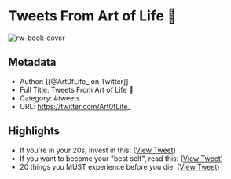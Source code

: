 # Tweets From Art of Life 🦋

![rw-book-cover](https://pbs.twimg.com/profile_images/1503769348778909697/LyGeLCBq.jpg)

## Metadata
- Author: [[@Art0fLife_ on Twitter]]
- Full Title: Tweets From Art of Life 🦋
- Category: #tweets
- URL: https://twitter.com/Art0fLife_

## Highlights
- If you're in your 20s, invest in this: ([View Tweet](https://twitter.com/Art0fLife_/status/1519640484293001216))
- If you want to become your "best self", read this: ([View Tweet](https://twitter.com/Art0fLife_/status/1518563331732295687))
- 20 things you MUST experience before you die: ([View Tweet](https://twitter.com/Art0fLife_/status/1506967931573391364))
